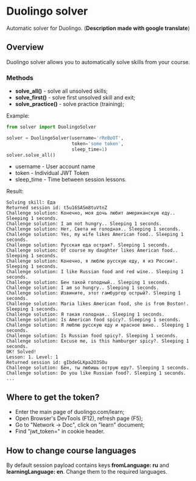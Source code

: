 # Duolingo solver
Automatic solver for Duolingo. (**Description made with google translate**)

## Overview

Duolingo solver allows you to automatically solve skills from your course.


### Methods

- **solve_all()** - solve all unsolved skills;
- **solve_first()** - solve first unsolved skill and exit;
- **solve_practice()** - solve practice (training);


Example:
```python
from solver import DuolingoSolver

solver = DuolingoSolver(username='rReBoOT',
                        token='some token',
                        sleep_time=1)
solver.solve_all()
```

- username - User account name
- token - Individual JWT Token
- sleep_time - Time between session lessons.

Result:
```text
Solving skill: Еда
Returned session id: t5u16SASm8tuVtnZ
Challenge solution: Конечно, моя дочь любит американскую еду.. Sleeping 1 seconds.
Challenge solution: I am not hungry.. Sleeping 1 seconds.
Challenge solution: Нет, Света не голодная.. Sleeping 1 seconds.
Challenge solution: Yes, my wife likes American food.. Sleeping 1 seconds.
Challenge solution: Русская еда острая?. Sleeping 1 seconds.
Challenge solution: Of course my daughter likes American food.. Sleeping 1 seconds.
Challenge solution: Конечно, я люблю русскую еду, я из России!. Sleeping 1 seconds.
Challenge solution: I like Russian food and red wine.. Sleeping 1 seconds.
Challenge solution: Бен такой голодный.. Sleeping 1 seconds.
Challenge solution: I am so hungry.. Sleeping 1 seconds.
Challenge solution: Извините, этот гамбургер острый?. Sleeping 1 seconds.
Challenge solution: Maria likes American food, she is from Boston!. Sleeping 1 seconds.
Challenge solution: Я такая голодная.. Sleeping 1 seconds.
Challenge solution: Is American food spicy?. Sleeping 1 seconds.
Challenge solution: Я люблю русскую еду и красное вино.. Sleeping 1 seconds.
Challenge solution: Is Russian food spicy?. Sleeping 1 seconds.
Challenge solution: Excuse me, is this hamburger spicy?. Sleeping 1 seconds.
OK! Solved!
Lesson: 1. Level: 1
Returned session id: gIbdeGLKpa2O3SOu
Challenge solution: Бен, ты любишь острую еду?. Sleeping 1 seconds.
Challenge solution: Do you like Russian food?. Sleeping 1 seconds.
...
```

## Where to get the token?

- Enter the main page of duolingo.com/learn;
- Open Browser's DevTools (F12), refresh page (F5);
- Go to "Network -> Doc", click on "learn" document;
- Find "jwt_token=" in cookie header.


## How to change course languages

By default session payload contains keys **fromLanguage: ru** and **learningLanguage: en**.
Change them to the required languages.